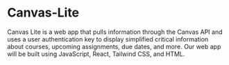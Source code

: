 # Canvas-Lite
Canvas Lite is a web app that pulls information through the Canvas API and uses a user authentication key to display simplified critical information about courses, upcoming assignments, due dates, and more. Our web app will be built using JavaScript, React, Tailwind CSS, and HTML.
